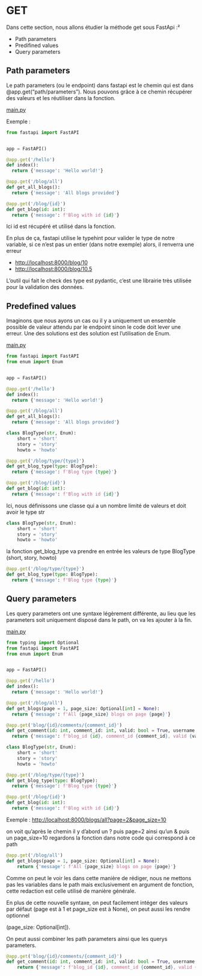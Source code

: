 ﻿# GET

Dans cette section, nous allons étudier la méthode get sous FastApi :²

- Path parameters
- Predifined values
- Query parameters

## Path parameters

Le path parameters (ou le endpoint) dans fastapi est le chemin qui est dans @app.get(“path/parameters”). Nous pouvons grâce à ce chemin récupérer des valeurs et les réutiliser dans la fonction.

[main.py](path_parameters/main.py)

Exemple :

```python
from fastapi import FastAPI


app = FastAPI()

@app.get('/hello')
def index():
  return {'message': 'Hello world!'}

@app.get('/blog/all')
def get_all_blogs():
  return {'message': 'All blogs provided'}

@app.get('/blog/{id}')
def get_blog(id: int):
  return {'message': f'Blog with id {id}'}
```


Ici id est récupéré et utilisé dans la fonction.

En plus de ça, fastapi utilise le typehint pour valider le type de notre variable, si ce n’est pas un entier (dans notre exemple) alors, il renverra une erreur
- <http://localhost:8000/blog/10>
- <http://localhost:8000/blog/10.5>

L’outil qui fait le check des type est pydantic, c’est une librairie très utilisée pour la validation des données.

## Predefined values

Imaginons que nous ayons un cas ou il y a uniquement un ensemble possible de valeur attendu par le endpoint sinon le code doit lever une erreur. Une des solutions est des solution est l’utilisation de Enum.

[main.py](predifined_values/main.py)

```python
from fastapi import FastAPI
from enum import Enum


app = FastAPI()

@app.get('/hello')
def index():
  return {'message': 'Hello world!'}

@app.get('/blog/all')
def get_all_blogs():
  return {'message': 'All blogs provided'}

class BlogType(str, Enum):
    short = 'short'
    story = 'story'
    howto = 'howto'

@app.get('/blog/type/{type}')
def get_blog_type(type: BlogType):
  return {'message': f'Blog type {type}'}

@app.get('/blog/{id}')
def get_blog(id: int):
  return {'message': f'Blog with id {id}'}
```

Ici, nous définissons une classe qui a un nombre limité de valeurs et doit avoir le type str

```python
class BlogType(str, Enum):
    short = 'short'
    story = 'story'
    howto = 'howto'
```

la fonction get_blog_type va prendre en entrée les valeurs de type BlogType (short, story, howto)

```python
@app.get('/blog/type/{type}')
def get_blog_type(type: BlogType):
  return {'message': f'Blog type {type}'}
```
## Query parameters

Les query parameters ont une syntaxe légèrement différente, au lieu que les parameters soit uniquement disposé dans le path, on va les ajouter à la fin.

[main.py](query_parameters/main.py)
```python
from typing import Optional
from fastapi import FastAPI
from enum import Enum


app = FastAPI()

@app.get('/hello')
def index():
  return {'message': 'Hello world!'}

@app.get('/blog/all')
def get_blogs(page = 1, page_size: Optional[int] = None):
  return {'message': f'All {page_size} blogs on page {page}'}

@app.get('blog/{id}/comments/{comment_id}')
def get_comment(id: int, comment_id: int, valid: bool = True, username: Optional[str] = None):
  return {'message': f'blog_id {id}, comment_id {comment_id}, valid {valid}, username {username}'}

class BlogType(str, Enum):
    short = 'short'
    story = 'story'
    howto = 'howto'

@app.get('/blog/type/{type}')
def get_blog_type(type: BlogType):
  return {'message': f'Blog type {type}'}

@app.get('/blog/{id}')
def get_blog(id: int):
  return {'message': f'Blog with id {id}'}
```
Exemple : <http://localhost:8000/blogs/all?page=2&page_size=10>

on voit qu’après le chemin il y d’abord un ? puis page=2 ainsi qu’un & puis un page_size=10 regardons la fonction dans notre code qui correspond à ce path
```python
@app.get('/blog/all')
def get_blogs(page = 1, page_size: Optional[int] = None):
    return {'message': f'All {page_size} blogs on page {page}'}
```
Comme on peut le voir les dans cette manière de rédiger, nous ne mettons pas les variables dans le path mais exclusivement en argument de fonction, cette redaction est celle utilisé de manière générale.

En plus de cette nouvelle syntaxe, on peut facilement intéger des valeurs par défaut (page est à 1 et page_size est à None), on peut aussi les rendre optionnel

(page_size: Optional[int]).

On peut aussi combiner les path parameters ainsi que les querys parameters.

```python
@app.get('blog/{id}/comments/{comment_id}')
def get_comment(id: int, comment_id: int, valid: bool = True, username: Optional[str] = None):
    return {'message': f'blog_id {id}, comment_id {comment_id}, valid {valid}, username {username}'}
```
